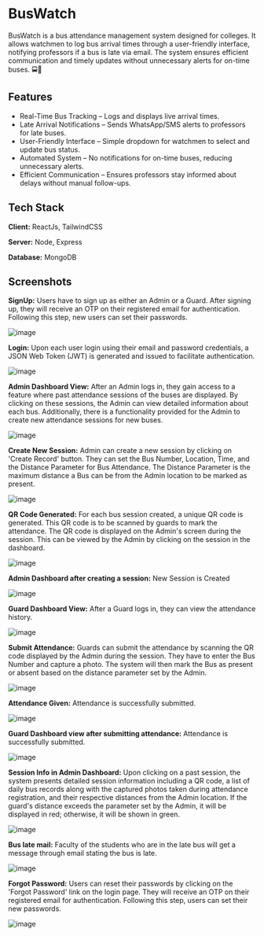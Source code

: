 
# BusWatch

 BusWatch is a bus attendance management system designed for colleges. 
 It allows watchmen to log bus arrival times through a user-friendly interface, notifying professors if a bus is late via email. The system ensures efficient communication and timely updates without unnecessary alerts for on-time buses. 🚍📡


## Features

- Real-Time Bus Tracking – Logs and displays live arrival times.
- Late Arrival Notifications – Sends WhatsApp/SMS alerts to professors for late buses.
- User-Friendly Interface – Simple dropdown for watchmen to select and update bus status.
- Automated System – No notifications for on-time buses, reducing unnecessary alerts.
- Efficient Communication – Ensures professors stay informed about delays without manual follow-ups.



## Tech Stack

**Client:** ReactJs, TailwindCSS

**Server:** Node, Express

**Database:** MongoDB


## Screenshots
**SignUp:** 
Users have to sign up as either an Admin or a Guard. After signing up, they will receive an OTP on their registered email for authentication. Following this step, new users can set their passwords.

![image](https://github.com/user-attachments/assets/bd8cc942-4f74-4809-a20b-245a52d9e2a4)



**Login:**
Upon each user login using their email and password credentials, a JSON Web Token (JWT) is generated and issued to facilitate authentication.

![image](https://github.com/user-attachments/assets/b91e7008-0840-4ae2-a1b2-419e27d2a4b8)



**Admin Dashboard View:**
After an Admin logs in, they gain access to a feature where past attendance sessions of the buses are displayed. By clicking on these sessions, the Admin can view detailed information about each bus. Additionally, there is a functionality provided for the Admin to create new attendance sessions for new buses.

![image](https://github.com/user-attachments/assets/5ddcc600-8a2e-45bf-ba5c-2a2491291abd)



**Create New Session:**
Admin can create a new session by clicking on 'Create Record' button. They can set the Bus Number, Location, Time, and the Distance Parameter for Bus Attendance. The Distance Parameter is the maximum distance a Bus can be from the Admin location to be marked as present.

![image](https://github.com/user-attachments/assets/09662055-e614-4424-b039-8aefb4757edb)



**QR Code Generated:**
For each bus session created, a unique QR code is generated. This QR code is to be scanned by guards to mark the attendance. The QR code is displayed on the Admin's screen during the session. This can be viewed by the Admin by clicking on the session in the dashboard.

![image](https://github.com/user-attachments/assets/bcb9afbb-60f3-458b-8bca-83260c7d84a1)



**Admin Dashboard after creating a session:**
New Session is Created

![image](https://github.com/user-attachments/assets/f280c1ff-55a1-4a43-bd37-860b330c2950)



**Guard Dashboard View:**
After a Guard logs in, they can view the attendance history.

![image](https://github.com/user-attachments/assets/4a5fbd81-d53d-4d9d-a89f-0aada16d7491)



**Submit Attendance:**
Guards can submit the attendance by scanning the QR code displayed by the Admin during the session. They have to enter the Bus Number and capture a photo. The system will then mark the Bus as present or absent based on the distance parameter set by the Admin.

![image](https://github.com/user-attachments/assets/36819b0d-91f7-4914-a691-ccfe7bb9da76)



**Attendance Given:**
Attendance is successfully submitted.

![image](https://github.com/user-attachments/assets/ce1db3dc-6407-43a8-9c6e-d66f4ee2fd3c)



**Guard Dashboard view after submitting attendance:**
Attendance is successfully submitted.

![image](https://github.com/user-attachments/assets/436c820b-51b1-4da8-87d4-320bca5bffc3)



**Session Info in Admin Dashboard:**
Upon clicking on a past session, the system presents detailed session information including a QR code, a list of daily bus records along with the captured photos taken during attendance registration, and their respective distances from the Admin location. If the guard's distance exceeds the parameter set by the Admin, it will be displayed in red; otherwise, it will be shown in green.

![image](https://github.com/user-attachments/assets/57048805-df49-4274-ac45-968e61f5ce81)



**Bus late mail:**
Faculty of the students who are in the late bus will get a message through email stating the bus is late.

![image](https://github.com/user-attachments/assets/5bce776f-d5f3-4612-975e-43c8f5dcd721)



**Forgot Password:**
Users can reset their passwords by clicking on the 'Forgot Password' link on the login page. They will receive an OTP on their registered email for authentication. Following this step, users can set their new passwords.

![image](https://github.com/user-attachments/assets/22a8b9b4-dad8-47dd-b9ee-697ce8f0c3bb)














